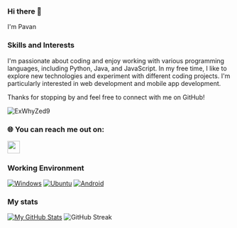 ### Hi there 👋

I'm Pavan 

### Skills and Interests
I'm passionate about coding and enjoy working with various programming languages, including Python, Java, and JavaScript. In my free time, I like to explore new technologies and experiment with different coding projects. I'm particularly interested in web development and mobile app development.

Thanks for stopping by and feel free to connect with me on GitHub!

<img src="https://komarev.com/ghpvc/?username=ExWhyZed9&style=flat" alt="ExWhyZed9" /><br>

### 🌐 You can reach me out on: ###
<p>
  <a href="https://t.me/ExWhyZed9"><img src="https://img.shields.io/badge/telegram-%231DA1F2.svg?&style=for-the-badge&logo=telegram&logoColor=black" height=28></a>
</p>

### Working Environment
[![Windows](https://img.shields.io/badge/Windows-0078D6?style=for-the-badge&logo=windows&logoColor=green)](https://www.microsoft.com/en-us/software-download/windows10ISO)
[![Ubuntu](https://img.shields.io/badge/Ubuntu-E95420?style=for-the-badge&logo=Ubuntu&logoColor=white)](https://ubuntu.com/)
[![Android](https://img.shields.io/badge/Android-3DDC84?style=for-the-badge&logo=android&logoColor=black)](https://www.android.com/)

### My stats
[![My GitHub Stats](https://github-readme-stats.vercel.app/api/?username=ExWhyZed9&count_private=true&theme=blue-green&hide_border=true&border_radius=10&showicons=true)]()
![GitHub Streak](https://github-readme-streak-stats.herokuapp.com?user=ExWhyZed9&theme=blue-green&hide_border=true&border_radius=10&showicons=true)
